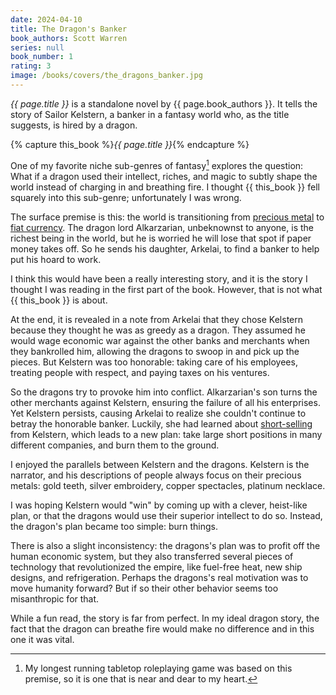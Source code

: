 ```yaml
---
date: 2024-04-10
title: The Dragon's Banker
book_authors: Scott Warren
series: null
book_number: 1
rating: 3
image: /books/covers/the_dragons_banker.jpg
---
```


<cite class="book-title">{{ page.title }}</cite> is a standalone novel by
<span class="author-name">{{ page.book_authors }}</span>. It tells the story of
Sailor Kelstern, a banker in a fantasy world who, as the title suggests, is
hired by a dragon.

{% capture this_book %}<cite class="book-title">{{ page.title }}</cite>{% endcapture %}

One of my favorite niche sub-genres of fantasy[^fate] explores the question:
What if a dragon used their intellect, riches, and magic to subtly shape the
world instead of charging in and breathing fire. I thought {{ this_book }}
fell squarely into this sub-genre; unfortunately I was wrong.

[^fate]:
    My longest running tabletop roleplaying game was based on this premise, so
    it is one that is near and dear to my heart.

The surface premise is this: the world is transitioning from [precious
metal][cm] to [fiat currency][fiat]. The dragon lord Alkarzarian, unbeknownst
to anyone, is the richest being in the world, but he is worried he will lose
that spot if paper money takes off. So he sends his daughter, Arkelai, to find
a banker to help put his hoard to work.

[cm]: https://en.wikipedia.org/wiki/Commodity_money
[fiat]: https://en.wikipedia.org/wiki/Fiat_money

I think this would have been a really interesting story, and it is the story I
thought I was reading in the first part of the book. However, that is not what
{{ this_book }} is about.

At the end, it is revealed in a note from Arkelai that they chose Kelstern
because they thought he was as greedy as a dragon. They assumed he would wage
economic war against the other banks and merchants when they bankrolled him,
allowing the dragons to swoop in and pick up the pieces. But Kelstern was too
honorable: taking care of his employees, treating people with respect, and
paying taxes on his ventures.

So the dragons try to provoke him into conflict. Alkarzarian's son turns the
other merchants against Kelstern, ensuring the failure of all his enterprises.
Yet Kelstern persists, causing Arkelai to realize she couldn't continue to
betray the honorable banker. Luckily, she had learned about
[short-selling][short] from Kelstern, which leads to a new plan: take large
short positions in many different companies, and burn them to the ground.

[short]: https://en.wikipedia.org/wiki/Short_(finance)

I enjoyed the parallels between Kelstern and the dragons. Kelstern is the
narrator, and his descriptions of people always focus on their precious
metals: gold teeth, silver embroidery, copper spectacles, platinum necklace.

I was hoping Kelstern would "win" by coming up with a clever, heist-like plan,
or that the dragons would use their superior intellect to do so. Instead, the
dragon's plan became too simple: burn things.

There is also a slight inconsistency: the dragons's plan was to profit off the
human economic system, but they also transferred several pieces of technology
that revolutionized the empire, like fuel-free heat, new ship designs, and
refrigeration. Perhaps the dragons's real motivation was to move humanity
forward? But if so their other behavior seems too misanthropic for that.

While a fun read, the story is far from perfect. In my ideal dragon story, the
fact that the dragon can breathe fire would make no difference and in this one
it was vital.
